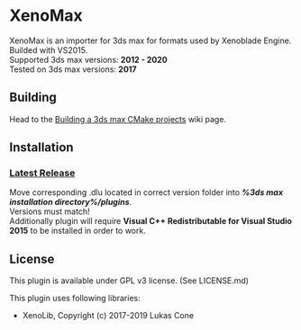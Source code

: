 # XenoMax

XenoMax is an importer for 3ds max for formats used by Xenoblade Engine.\
Builded with VS2015.\
Supported 3ds max versions: **2012 - 2020**\
Tested on 3ds max versions: **2017**

## Building

Head to the [Building a 3ds max CMake projects](https://github.com/PredatorCZ/PreCore/wiki/Building-a-3ds-max-CMake-projects) wiki page.

## Installation

### [Latest Release](https://github.com/PredatorCZ/XenoMax/releases/)

Move corresponding .dlu located in correct version folder into ***%3ds max installation directory%/plugins***. \
Versions must match!\
Additionally plugin will require **Visual C++ Redistributable for Visual Studio 2015** to be installed in order to work.

## License

This plugin is available under GPL v3 license. (See LICENSE.md)

This plugin uses following libraries:

* XenoLib, Copyright (c) 2017-2019 Lukas Cone
